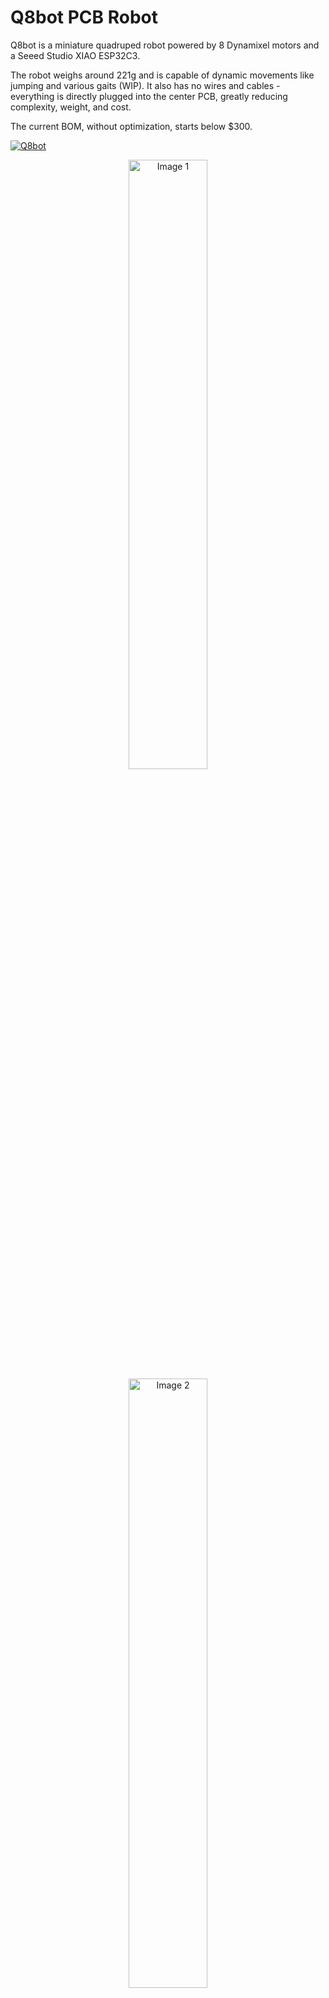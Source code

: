 # Q8bot PCB Robot

Q8bot is a miniature quadruped robot powered by 8 Dynamixel motors and a Seeed Studio XIAO ESP32C3.

The robot weighs around 221g and is capable of dynamic movements like jumping and various gaits (WIP). It also has no wires and cables - everything is directly plugged into the center PCB, greatly reducing complexity, weight, and cost.

The current BOM, without optimization, starts below $300. 

[![Q8bot](documentation_public/Q8bot_Rev2_Hero.jpeg)](https://youtu.be/YJDc1xAhaOI)

<p align="center">
  <img src="documentation_public/10s_gif.gif" alt="Image 1" width="50%">
  <img src="documentation_public/Q8bot_Weight.jpg" alt="Image 2" width="50%">
</p>

## Design Files

**01/08/2025 Update: Component U2 should be 74LVC2G241GT, not 74LVC2G241GS. The BOM and schematics have been updated to reflect this change.** 

Q8bot is 99% open source: In this repo, you will find everything you need - STEP, STL, Gerber, Schematics, BOM, and more - to build your own version. 

You can now ordered the fully-assembled PCB via PCBWay! This [project page](https://www.pcbway.com/project/shareproject/Q8bot_PCB_Robot_dfa65114.html) contains all of the assembly-related files (BOM, centroid, etc.) and simplifies the ordering process.

<p align="center">
    <a href="https://www.pcbway.com/project/shareproject/Q8bot_PCB_Robot_dfa65114.html"><img src="https://www.pcbway.com/project/img/images/frompcbway-1220.png" alt="PCB from PCBWay" /></a>
</p>

Although I do not plan to constantly maintain this project due to availability, feel free to reach out with questions and I will try my best to answer: yufeng.wu0902@gmail.com 

Access the bill of materials (BOM) **[here](https://docs.google.com/spreadsheets/d/1M1K_Dghia-Mn2t4RStW8juN6r4e3I3OBy6M_fPFHzs8/edit?usp=sharing)**. Build the optional EasyESPNow dongle for easier robot control by following instructions [here](https://github.com/EricYufengWu/EasyESPNow). This is not included in the main BOM as there are other ways to control Q8bot (WiFi, BLE, etc.)

[![Q8bot](documentation_public/Q8bot_Rev2_Render.png)](https://autode.sk/3BYuhuN)

[![Q8bot](documentation_public/Q8bot_Components.jpeg)](https://docs.google.com/spreadsheets/d/1M1K_Dghia-Mn2t4RStW8juN6r4e3I3OBy6M_fPFHzs8/edit?usp=sharing)

## Building Instructions

While there are no detailed building instruction for Q8bot yet, you can use the YouTube video with the following simplified steps as reference:
1. Obtain all components folling the bill of materials (BOM), including the PCB and 3D-printed parts.

2. Solder SMD and THT components to the PCB (skip if using PCBWay's assembly service).

3. Install battery clips to the Q8bot_Frame 3D-printed part. Verify their locations as this is important for battery polarity. Secure both copies of Q8bot_Frame to the PCB with screws and Solder the battery clips to the PCB.

4. If you are using brand-new Dynamixel actuators, they need to individually configured. There are 2 ways to do this:

    1. Manually: If you have an [U2D2 Hub](https://www.robotis.us/u2d2) from Robotis, you can use the [Dynamixel Wizard](https://emanual.robotis.com/docs/en/software/dynamixel/dynamixel_wizard2/) tool to configure each motor prior to attaching them during assembly. Follow [this instruction](documentation_public/DXL_config_manual.md). ,<br>
    2. Automatically: upload and run the motor initialization code on the Seeed Studio XIAO and follow the instructions on the serial monitor. **This is still WIP**. If you don't have an U2D2 you can try to write your own set of instructions to change the parameters (you can follow examples in the [Dynamixel2Arduino library](https://github.com/ROBOTIS-GIT/Dynamixel2Arduino)).

5. Once all motors are configured and installed, it is recommended to go through the software setup and power up the robot without legs first to ensure correct joint configuration. Please go through Software Setup before returning to step 6.

6. Build individual leg linkages following the YouTube video. Note that two legs on each sides are identical and the left/right pairs should be mirrored.

7. Power up the robot again with its legs attached, and have fun!


## Software Setup

Please excuse my messy code as I am a mechanical engineer by training :D

Currently, all computation regarding gait generation and FK/IK happens on the laptop. The laptop talks to the robot remotely via another Seeed Studio XIAO ESP32C3, sending raw joint angles as rapidly as possible using the ESPNow protocol. In the future, the hope is to move the gait generation code to the robot's onboard ESP32 for improved control.

<p align="center">
    <img src="documentation_public/High_Level_Flowchart.jpg" alt="High level flowchart" width="60%">
</p>

### Seeed Studio XIAO MCU Setup (Robot + Controller)

The microcontroller part of the code is developed in [PlatformIO](https://platformio.org/). If you haven't used it before, please refer to official documentation and tutorials to setup the environment.

Open the folder "q8bot_robot" with PlatformIO and upload it to Q8bot's XIAO board.

Currently, Q8bot uses another ESP32C3 connected to the host PC/laptop. Whether you are using the additional XIAO board as is or in its [dongle form](https://github.com/EricYufengWu/EasyESPNow), you need to open the folder "q8bot_controller" with PlatformIO and upload it to the controller board.

The MAC address in the controller's code need to be modified to match the address of your robot board.

### Python Setup
Navigate to the `/q8bot_python` folder and run:

    pip install -r requirements.txt

This will install necessary dependencies (there aren't alot so you mey have already had all libraries installed).

Modify the COM port value in `/q8bot_python/q8bot/q8_operate.py` to match the COM port of your controller board.

    PORT = 'COM6' 

### Running the Robot
Attach the batteries to the robot (double-check polarity!). Power on the robot with the onboard slide switch and you should see the onboard LED light up.

Plug in the controller board to your laptop/PC.

Navigate to `/q8bot_python/q8bot` folder and run:

    python q8_operate.py

If everything works, you should see a small pygame window pop up and the robot move its joints to their initial location. Robot keyboard control instructions are as follows:
- WASD for robot movement.
- J for jumping.
- Keyboard up and down for adjusting robot stance.
- "+" and "-" for adjusting stride size.

## Appendix

Here's a rough overview to the logic behind the python script (might not be accurate as I keep adding features)

![alt text](documentation_public/Python_Flowchart.jpg)



